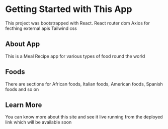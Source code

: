 # Getting Started with This App

This project was bootstrapped with React.
                                   React router dom
                                   Axios for fecthing external apis
                                   Tailwind css

## About App

This is a Meal Recipe app for various types of food round the world



## Foods

There are sections for African foods, Italian foods, American foods, Spanish foods and so on



## Learn More

You can know more about this site and see it live running from the deployed link which will be available soon

